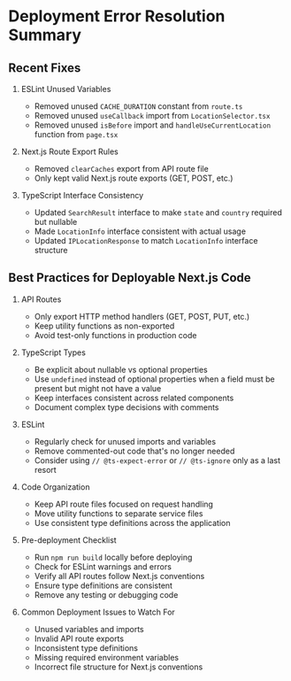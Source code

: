 # Deployment Error Resolution Summary

## Recent Fixes

1. ESLint Unused Variables
   - Removed unused `CACHE_DURATION` constant from `route.ts`
   - Removed unused `useCallback` import from `LocationSelector.tsx`
   - Removed unused `isBefore` import and `handleUseCurrentLocation` function from `page.tsx`

2. Next.js Route Export Rules
   - Removed `clearCaches` export from API route file
   - Only kept valid Next.js route exports (GET, POST, etc.)

3. TypeScript Interface Consistency
   - Updated `SearchResult` interface to make `state` and `country` required but nullable
   - Made `LocationInfo` interface consistent with actual usage
   - Updated `IPLocationResponse` to match `LocationInfo` interface structure

## Best Practices for Deployable Next.js Code

1. API Routes
   - Only export HTTP method handlers (GET, POST, PUT, etc.)
   - Keep utility functions as non-exported
   - Avoid test-only functions in production code

2. TypeScript Types
   - Be explicit about nullable vs optional properties
   - Use `undefined` instead of optional properties when a field must be present but might not have a value
   - Keep interfaces consistent across related components
   - Document complex type decisions with comments

3. ESLint
   - Regularly check for unused imports and variables
   - Remove commented-out code that's no longer needed
   - Consider using `// @ts-expect-error` or `// @ts-ignore` only as a last resort

4. Code Organization
   - Keep API route files focused on request handling
   - Move utility functions to separate service files
   - Use consistent type definitions across the application

5. Pre-deployment Checklist
   - Run `npm run build` locally before deploying
   - Check for ESLint warnings and errors
   - Verify all API routes follow Next.js conventions
   - Ensure type definitions are consistent
   - Remove any testing or debugging code

6. Common Deployment Issues to Watch For
   - Unused variables and imports
   - Invalid API route exports
   - Inconsistent type definitions
   - Missing required environment variables
   - Incorrect file structure for Next.js conventions